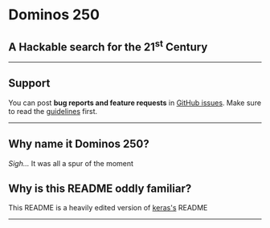 # Dominos 250

## A Hackable search for the 21<sup>st</sup> Century

------------------

## Support

You can post **bug reports and feature requests** in [GitHub issues](https://github.com/Rochan-A/dominos250/issues). Make sure to read the [guidelines](https://github.com/Rochan-A/dominos250/blob/master/CONTRIBUTING.md) first.

------------------

## Why name it Dominos 250?

<i>Sigh...</i> It was all a spur of the moment

## Why is this README oddly familiar?

This README is a heavily edited version of [keras's](https://keras.io) README

------------------
